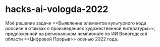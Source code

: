 # hacks-ai-vologda-2022
Моё решение задачи &lt;&lt;Выявление элементов культурного кода россиян в отзывах о произведениях художественной литературы>>, предложенной на региональном чемпионате по ИИ Вологодской области &lt;&lt;Цифровой Прорыв>> осенью 2022 года.
